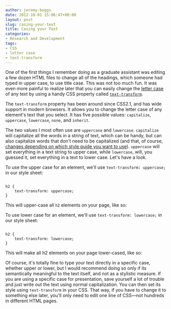 ```yaml
---
author: jeremy-boggs
date: 2012-10-01 15:06:47+00:00
layout: post
slug: casing-your-text
title: Casing your Text
categories:
- Research and Development
tags:
- CSS
- letter case
- text-transform
---
```


One of the first things I remember doing as a graduate assistant was editing a few dozen HTML files to change all of the headings, which someone had typed in upper case, to use title case. This was not too much fun. It was even more painful to realize later that you can easily change the [letter case](http://en.wikipedia.org/wiki/Letter_case) of any text by using a handy CSS property called [`text-transform`](http://www.w3.org/TR/CSS21/text.html#caps-prop).

The `text-transform` property has been around since CSS2.1, and has wide support in modern browsers. It allows you to change the letter case of any element's text that you select. It has five possible values: `capitalize`, `uppercase`, `lowercase`, `none`, and `inherit`.

The two values I most often use are `uppercase` and `lowercase`. `capitalize` will capitalize all the words in a string of text, which can be handy, but can also capitalize words that don't need to be capitalized (and that, of course, [changes depending on which style guide you want to use](http://grammar.quickanddirtytips.com/capitalizing-titles.aspx)). `uppercase` will set everything in a text string to upper case, while `lowercase`, will, you guessed it, set everything in a text to lower case. Let's have a look.

To use the upper case for an element, we'll use `text-transform: uppercase;` in our style sheet:

```

h2 {
    text-transform: uppercase;
}

```

This will upper-case all `h2` elements on your page, like so:



To use lower case for an element, we'll use `text-transform: lowercase;` in our style sheet:

```

h2 {
    text-transform: lowercase;
}

```

This will make all h2 elements on your page lower-cased, like so:



Of course, it's totally fine to type your text directly in a specific case, whether upper or lower, but I would recommend doing so only if its semantically meaningful to the text itself, and not as a stylistic measure. If you are using a specific case for presentation, save yourself a lot of trouble and just write out the text using normal capitalization. You can then set its style using `text-transform` in your CSS. That way, if you have to change it to something else later, you'll only need to edit one line of CSS&mdash;not hundreds in different HTML pages.
